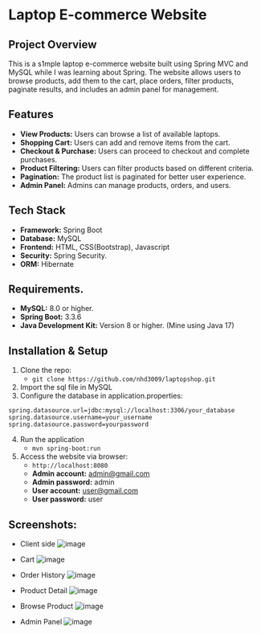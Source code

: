 # Laptop E-commerce Website

## Project Overview
This is a s1mple laptop e-commerce website built using Spring MVC and MySQL while I was learning about Spring. The website allows users to browse products, add them to the cart, place orders, filter products, paginate results, and includes an admin panel for management. 

## Features
- **View Products:** Users can browse a list of available laptops.
- **Shopping Cart:** Users can add and remove items from the cart.
- **Checkout & Purchase:** Users can proceed to checkout and complete purchases.
- **Product Filtering:** Users can filter products based on different criteria.
- **Pagination:** The product list is paginated for better user experience.
- **Admin Panel:** Admins can manage products, orders, and users.

## Tech Stack
- **Framework:** Spring Boot
- **Database:** MySQL
- **Frontend:** HTML, CSS(Bootstrap), Javascript
- **Security:** Spring Security.
- **ORM:** Hibernate

## Requirements.
- **MySQL:** 8.0 or higher.
- **Spring Boot:** 3.3.6
- **Java Development Kit:** Version 8 or higher. (Mine using Java 17)

## Installation & Setup
1. Clone the repo:
   - ```git clone https://github.com/nhd3009/laptopshop.git```
2. Import the sql file in MySQL
3. Configure the database in application.properties:
```
spring.datasource.url=jdbc:mysql://localhost:3306/your_database
spring.datasource.username=your_username
spring.datasource.password=yourpassword
```
4. Run the application
   - ```mvn spring-boot:run```
5. Access the website via browser:
   - ```http://localhost:8080```
   - **Admin account:** admin@gmail.com
   - **Admin password:** admin
   - **User account:** user@gmail.com
   - **User password:** user

## Screenshots:
- Client side
![image](https://github.com/user-attachments/assets/e7d7cd88-7043-4fe4-acd2-151b1f196c90)

- Cart
![image](https://github.com/user-attachments/assets/6faebfd2-3a56-40bf-ab95-65d51d1037bd)

- Order History
![image](https://github.com/user-attachments/assets/f0cc3b71-ca34-45d5-9bbc-baa3bda220af)

- Product Detail
![image](https://github.com/user-attachments/assets/425d6601-539f-4261-8654-cb5bd9933b54)

- Browse Product
![image](https://github.com/user-attachments/assets/6592eef8-2898-4cc2-962e-ea2a23facd38)

- Admin Panel
![image](https://github.com/user-attachments/assets/269490cc-863a-43e9-a316-a7a8e4b2e66f)
